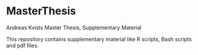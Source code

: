 # MasterThesis
Andreas Kvists Master Thesis, Supplementary Material

This repository contains supplementary material like R scripts, Bash scripts and pdf files. 
